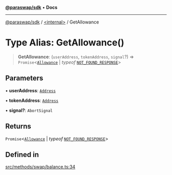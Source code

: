 [**@paraswap/sdk**](../../README.md) • **Docs**

***

[@paraswap/sdk](../../globals.md) / [\<internal\>](../README.md) / GetAllowance

# Type Alias: GetAllowance()

> **GetAllowance**: (`userAddress`, `tokenAddress`, `signal`?) => `Promise`\<[`Allowance`](../../interfaces/Allowance.md) \| *typeof* [`NOT_FOUND_RESPONSE`](../variables/NOT_FOUND_RESPONSE.md)\>

## Parameters

• **userAddress**: [`Address`](../../type-aliases/Address.md)

• **tokenAddress**: [`Address`](../../type-aliases/Address.md)

• **signal?**: `AbortSignal`

## Returns

`Promise`\<[`Allowance`](../../interfaces/Allowance.md) \| *typeof* [`NOT_FOUND_RESPONSE`](../variables/NOT_FOUND_RESPONSE.md)\>

## Defined in

[src/methods/swap/balance.ts:34](https://github.com/paraswap/paraswap-sdk/blob/master/src/methods/swap/balance.ts#L34)
